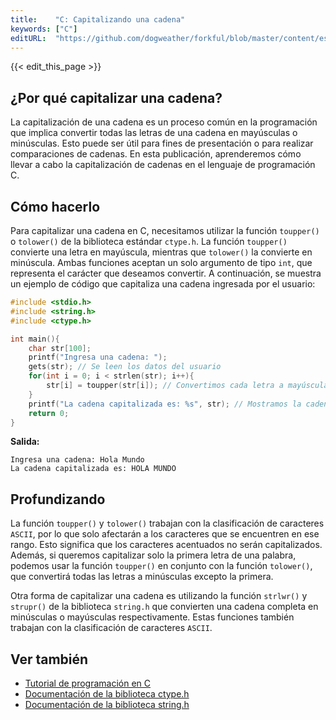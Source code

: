 ```yaml
---
title:    "C: Capitalizando una cadena"
keywords: ["C"]
editURL:  "https://github.com/dogweather/forkful/blob/master/content/es/c/capitalizing-a-string.md"
---
```


{{< edit_this_page >}}

## ¿Por qué capitalizar una cadena?

La capitalización de una cadena es un proceso común en la programación que implica convertir todas las letras de una cadena en mayúsculas o minúsculas. Esto puede ser útil para fines de presentación o para realizar comparaciones de cadenas. En esta publicación, aprenderemos cómo llevar a cabo la capitalización de cadenas en el lenguaje de programación C.

## Cómo hacerlo

Para capitalizar una cadena en C, necesitamos utilizar la función `toupper()` o `tolower()` de la biblioteca estándar `ctype.h`. La función `toupper()` convierte una letra en mayúscula, mientras que `tolower()` la convierte en minúscula. Ambas funciones aceptan un solo argumento de tipo `int`, que representa el carácter que deseamos convertir. A continuación, se muestra un ejemplo de código que capitaliza una cadena ingresada por el usuario:

```C
#include <stdio.h>
#include <string.h>
#include <ctype.h>

int main(){
    char str[100];
    printf("Ingresa una cadena: ");
    gets(str); // Se leen los datos del usuario
    for(int i = 0; i < strlen(str); i++){
        str[i] = toupper(str[i]); // Convertimos cada letra a mayúscula
    }
    printf("La cadena capitalizada es: %s", str); // Mostramos la cadena resultante
    return 0;
}
```
**Salida:**
```
Ingresa una cadena: Hola Mundo
La cadena capitalizada es: HOLA MUNDO
```

## Profundizando

La función `toupper()` y `tolower()` trabajan con la clasificación de caracteres `ASCII`, por lo que solo afectarán a los caracteres que se encuentren en ese rango. Esto significa que los caracteres acentuados no serán capitalizados. Además, si queremos capitalizar solo la primera letra de una palabra, podemos usar la función `toupper()` en conjunto con la función `tolower()`, que convertirá todas las letras a minúsculas excepto la primera.

Otra forma de capitalizar una cadena es utilizando la función `strlwr()` y `strupr()` de la biblioteca `string.h` que convierten una cadena completa en minúsculas o mayúsculas respectivamente. Estas funciones también trabajan con la clasificación de caracteres `ASCII`.

## Ver también

- [Tutorial de programación en C](https://programacion.net/c/tutorial)
- [Documentación de la biblioteca ctype.h](https://www.gnu.org/software/libc/manual/html_node/Character-Handling.html)
- [Documentación de la biblioteca string.h](https://www.tutorialspoint.com/c_standard_library/string_h.htm)